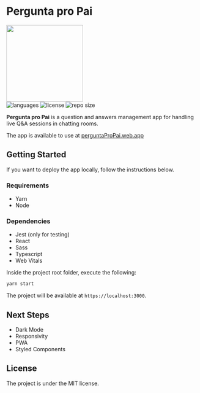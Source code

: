 # Pergunta pro Pai

<div>
  <img src=".github/perguntapropai.svg" width="200px" />
  <div>
    <img src="https://img.shields.io/github/languages/count/vcwild/pergunta-pro-pai?color=%23FBC86D&style=flat-square" alt="languages" />
    <img src="https://img.shields.io/github/license/vcwild/pergunta-pro-pai?color=%23FBC86D&style=flat-square" alt="license" />
    <img src="https://img.shields.io/github/repo-size/vcwild/pergunta-pro-pai?color=%23FBC86D&style=flat-square" alt="repo size" />
  </div>
</div>

__Pergunta pro Pai__ is a question and answers management app for handling live Q&A sessions in chatting rooms.

The app is available to use at [perguntaProPai.web.app](https://perguntapropai.web.app/)

## Getting Started

If you want to deploy the app locally, follow the instructions below.

### Requirements

- Yarn
- Node

### Dependencies

- Jest (only for testing)
- React
- Sass
- Typescript
- Web Vitals

Inside the project root folder, execute the following:

```bash
yarn start
```

The project will be available at `https://localhost:3000`.

## Next Steps

- Dark Mode
- Responsivity
- PWA
- Styled Components

## License

The project is under the MIT license.
